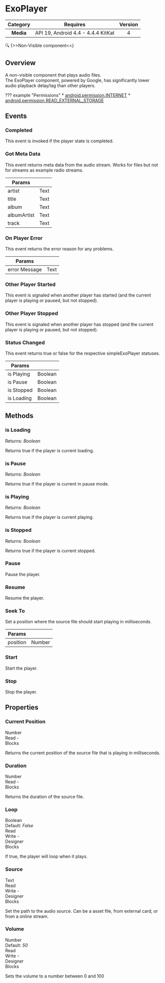 # ExoPlayer

| Category | Requires | Version |
|:--------:|:-------:|:--------:|
|**Media**|<span class="chip chip-any">API 19, Android 4.4 - 4.4.4 KitKat</span>|<span class="chip chip-number">4</span>|

:mag: {>>Non-Visible component<<}

## Overview

A non-visible component that plays audio files.   
The ExoPlayer component, powered by Google, has significantly lower audio playback delay/lag than other players.

??? example "Permissions"
    * [android.permission.INTERNET](https://developer.android.com/reference/android/Manifest.permission.html#INTERNET)
    * [android.permission.READ_EXTERNAL_STORAGE](https://developer.android.com/reference/android/Manifest.permission.html#READ_EXTERNAL_STORAGE)

## Events

### Completed

This event is invoked if the player state is completed.

<div class="block" ai2-block="event" not-rendered="true" value="%7B%22componentName%22:%20%22ExoPlayer%22,%20%22name%22:%20%22Completed%22,%20%22param%22:%20%5B%5D%7D"></div>

### Got Meta Data

This event returns meta data from the audio stream. Works for files but not for streams as example radio streams.

<div class="block" ai2-block="event" not-rendered="true" value="%7B%22componentName%22:%20%22ExoPlayer%22,%20%22name%22:%20%22Got%20Meta%20Data%22,%20%22param%22:%20%5B%22artist%22,%20%22title%22,%20%22album%22,%20%22albumArtist%22,%20%22track%22%5D%7D"></div>

| Params | []() |
|--------|------|
|artist|<span class="chip chip-text">Text</span>|
|title|<span class="chip chip-text">Text</span>|
|album|<span class="chip chip-text">Text</span>|
|albumArtist|<span class="chip chip-text">Text</span>|
|track|<span class="chip chip-text">Text</span>|

### On Player Error

This event returns the error reason for any problems.

<div class="block" ai2-block="event" not-rendered="true" value="%7B%22componentName%22:%20%22ExoPlayer%22,%20%22name%22:%20%22On%20Player%20Error%22,%20%22param%22:%20%5B%22error%20Message%22%5D%7D"></div>

| Params | []() |
|--------|------|
|error Message|<span class="chip chip-text">Text</span>|

### Other Player Started

This event is signaled when another player has started (and the current player is playing or paused, but not stopped).

<div class="block" ai2-block="event" not-rendered="true" value="%7B%22componentName%22:%20%22ExoPlayer%22,%20%22name%22:%20%22Other%20Player%20Started%22,%20%22param%22:%20%5B%5D%7D"></div>

### Other Player Stopped

This event is signaled when another player has stopped (and the current player is playing or paused, but not stopped).

<div class="block" ai2-block="event" not-rendered="true" value="%7B%22componentName%22:%20%22ExoPlayer%22,%20%22name%22:%20%22Other%20Player%20Stopped%22,%20%22param%22:%20%5B%5D%7D"></div>

### Status Changed

This event returns true or false for the respective simpleExoPlayer statuses.

<div class="block" ai2-block="event" not-rendered="true" value="%7B%22componentName%22:%20%22ExoPlayer%22,%20%22name%22:%20%22Status%20Changed%22,%20%22param%22:%20%5B%22is%20Playing%22,%20%22is%20Pause%22,%20%22is%20Stopped%22,%20%22is%20Loading%22%5D%7D"></div>

| Params | []() |
|--------|------|
|is Playing|<span class="chip chip-boolean">Boolean</span>|
|is Pause|<span class="chip chip-boolean">Boolean</span>|
|is Stopped|<span class="chip chip-boolean">Boolean</span>|
|is Loading|<span class="chip chip-boolean">Boolean</span>|

## Methods

### is Loading

<span class="chip chip-boolean">Returns: <i>Boolean</i></span>

Returns true if the player is current loading.

<div class="block" ai2-block="method" not-rendered="true" value="%7B%22componentName%22:%20%22ExoPlayer%22,%20%22name%22:%20%22is%20Loading%22,%20%22output%22:%20true,%20%22param%22:%20%5B%5D%7D"></div>

### is Pause

<span class="chip chip-boolean">Returns: <i>Boolean</i></span>

Returns true if the player is current in pause mode.

<div class="block" ai2-block="method" not-rendered="true" value="%7B%22componentName%22:%20%22ExoPlayer%22,%20%22name%22:%20%22is%20Pause%22,%20%22output%22:%20true,%20%22param%22:%20%5B%5D%7D"></div>

### is Playing

<span class="chip chip-boolean">Returns: <i>Boolean</i></span>

Returns true if the player is current playing.

<div class="block" ai2-block="method" not-rendered="true" value="%7B%22componentName%22:%20%22ExoPlayer%22,%20%22name%22:%20%22is%20Playing%22,%20%22output%22:%20true,%20%22param%22:%20%5B%5D%7D"></div>

### is Stopped

<span class="chip chip-boolean">Returns: <i>Boolean</i></span>

Returns true if the player is current stopped.

<div class="block" ai2-block="method" not-rendered="true" value="%7B%22componentName%22:%20%22ExoPlayer%22,%20%22name%22:%20%22is%20Stopped%22,%20%22output%22:%20true,%20%22param%22:%20%5B%5D%7D"></div>

### Pause

Pause the player.

<div class="block" ai2-block="method" not-rendered="true" value="%7B%22componentName%22:%20%22ExoPlayer%22,%20%22name%22:%20%22Pause%22,%20%22output%22:%20false,%20%22param%22:%20%5B%5D%7D"></div>

### Resume

Resume the player.

<div class="block" ai2-block="method" not-rendered="true" value="%7B%22componentName%22:%20%22ExoPlayer%22,%20%22name%22:%20%22Resume%22,%20%22output%22:%20false,%20%22param%22:%20%5B%5D%7D"></div>

### Seek To

Set a position where the source file should start playing in milliseconds.

<div class="block" ai2-block="method" not-rendered="true" value="%7B%22componentName%22:%20%22ExoPlayer%22,%20%22name%22:%20%22Seek%20To%22,%20%22output%22:%20false,%20%22param%22:%20%5B%22position%22%5D%7D"></div>

| Params | []() |
|--------|------|
|position|<span class="chip chip-number">Number</span>|

### Start

Start the player.

<div class="block" ai2-block="method" not-rendered="true" value="%7B%22componentName%22:%20%22ExoPlayer%22,%20%22name%22:%20%22Start%22,%20%22output%22:%20false,%20%22param%22:%20%5B%5D%7D"></div>

### Stop

Stop the player.

<div class="block" ai2-block="method" not-rendered="true" value="%7B%22componentName%22:%20%22ExoPlayer%22,%20%22name%22:%20%22Stop%22,%20%22output%22:%20false,%20%22param%22:%20%5B%5D%7D"></div>

## Properties

### Current Position

<span style="user-select: none; white-space:pre-wrap;"><span class="chip chip-number">Number</span>          <span class="chip chip-rw">Read</span> - <span class="chip chip-bd">Blocks</span>&#32;</span>

Returns the current position of the source file that is playing in milliseconds.

<div class="block" ai2-block="property" not-rendered="true" value="%7B%22componentName%22:%20%22ExoPlayer%22,%20%22name%22:%20%22Current%20Position%22,%20%22getter%22:%20true%7D"></div>

### Duration

<span style="user-select: none; white-space:pre-wrap;"><span class="chip chip-number">Number</span>          <span class="chip chip-rw">Read</span> - <span class="chip chip-bd">Blocks</span>&#32;</span>

Returns the duration of the source file.

<div class="block" ai2-block="property" not-rendered="true" value="%7B%22componentName%22:%20%22ExoPlayer%22,%20%22name%22:%20%22Duration%22,%20%22getter%22:%20true%7D"></div>

### Loop

<span style="user-select: none; white-space:pre-wrap;"><span class="chip chip-boolean">Boolean</span> <span class="chip chip-boolean">Default: <i>False</i></span>          <span class="chip chip-rw">Read</span> <span class="chip chip-rw">Write</span> - <span class="chip chip-bd">Designer</span> <span class="chip chip-bd">Blocks</span>&#32;</span>

If true, the player will loop when it plays.

<div class="block" ai2-block="property" not-rendered="true" value="%7B%22componentName%22:%20%22ExoPlayer%22,%20%22name%22:%20%22Loop%22,%20%22getter%22:%20true%7D"></div>
<div class="block" ai2-block="property" not-rendered="true" value="%7B%22componentName%22:%20%22ExoPlayer%22,%20%22name%22:%20%22Loop%22,%20%22getter%22:%20false%7D"></div>

### Source

<span style="user-select: none; white-space:pre-wrap;"><span class="chip chip-text">Text</span>          <span class="chip chip-rw">Read</span> <span class="chip chip-rw">Write</span> - <span class="chip chip-bd">Designer</span> <span class="chip chip-bd">Blocks</span>&#32;</span>

Set the path to the audio source. Can be a asset file, from external card, or from a online stream.

<div class="block" ai2-block="property" not-rendered="true" value="%7B%22componentName%22:%20%22ExoPlayer%22,%20%22name%22:%20%22Source%22,%20%22getter%22:%20true%7D"></div>
<div class="block" ai2-block="property" not-rendered="true" value="%7B%22componentName%22:%20%22ExoPlayer%22,%20%22name%22:%20%22Source%22,%20%22getter%22:%20false%7D"></div>

### Volume

<span style="user-select: none; white-space:pre-wrap;"><span class="chip chip-number">Number</span> <span class="chip chip-number">Default: <i>50</i></span>          <span class="chip chip-rw">Read</span> <span class="chip chip-rw">Write</span> - <span class="chip chip-bd">Designer</span> <span class="chip chip-bd">Blocks</span>&#32;</span>

Sets the volume to a number between 0 and 100

<div class="block" ai2-block="property" not-rendered="true" value="%7B%22componentName%22:%20%22ExoPlayer%22,%20%22name%22:%20%22Volume%22,%20%22getter%22:%20true%7D"></div>
<div class="block" ai2-block="property" not-rendered="true" value="%7B%22componentName%22:%20%22ExoPlayer%22,%20%22name%22:%20%22Volume%22,%20%22getter%22:%20false%7D"></div>
